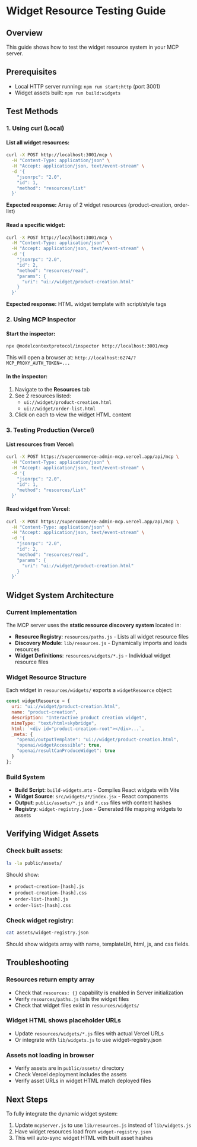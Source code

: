 # Widget Resource Testing Guide

## Overview
This guide shows how to test the widget resource system in your MCP server.

## Prerequisites
- Local HTTP server running: `npm run start:http` (port 3001)
- Widget assets built: `npm run build:widgets`

## Test Methods

### 1. Using curl (Local)

#### List all widget resources:
```bash
curl -X POST http://localhost:3001/mcp \
  -H "Content-Type: application/json" \
  -H "Accept: application/json, text/event-stream" \
  -d '{
    "jsonrpc": "2.0",
    "id": 1,
    "method": "resources/list"
  }'
```

**Expected response:** Array of 2 widget resources (product-creation, order-list)

#### Read a specific widget:
```bash
curl -X POST http://localhost:3001/mcp \
  -H "Content-Type: application/json" \
  -H "Accept: application/json, text/event-stream" \
  -d '{
    "jsonrpc": "2.0",
    "id": 2,
    "method": "resources/read",
    "params": {
      "uri": "ui://widget/product-creation.html"
    }
  }'
```

**Expected response:** HTML widget template with script/style tags

### 2. Using MCP Inspector

#### Start the inspector:
```bash
npx @modelcontextprotocol/inspector http://localhost:3001/mcp
```

This will open a browser at: `http://localhost:6274/?MCP_PROXY_AUTH_TOKEN=...`

#### In the inspector:
1. Navigate to the **Resources** tab
2. See 2 resources listed:
   - `ui://widget/product-creation.html`
   - `ui://widget/order-list.html`
3. Click on each to view the widget HTML content

### 3. Testing Production (Vercel)

#### List resources from Vercel:
```bash
curl -X POST https://supercommerce-admin-mcp.vercel.app/api/mcp \
  -H "Content-Type: application/json" \
  -H "Accept: application/json, text/event-stream" \
  -d '{
    "jsonrpc": "2.0",
    "id": 1,
    "method": "resources/list"
  }'
```

#### Read widget from Vercel:
```bash
curl -X POST https://supercommerce-admin-mcp.vercel.app/api/mcp \
  -H "Content-Type: application/json" \
  -H "Accept: application/json, text/event-stream" \
  -d '{
    "jsonrpc": "2.0",
    "id": 2,
    "method": "resources/read",
    "params": {
      "uri": "ui://widget/product-creation.html"
    }
  }'
```

## Widget System Architecture

### Current Implementation
The MCP server uses the **static resource discovery system** located in:

- **Resource Registry**: `resources/paths.js` - Lists all widget resource files
- **Discovery Module**: `lib/resources.js` - Dynamically imports and loads resources
- **Widget Definitions**: `resources/widgets/*.js` - Individual widget resource files

### Widget Resource Structure
Each widget in `resources/widgets/` exports a `widgetResource` object:

```javascript
const widgetResource = {
  uri: "ui://widget/product-creation.html",
  name: "product-creation",
  description: "Interactive product creation widget",
  mimeType: "text/html+skybridge",
  html: `<div id="product-creation-root"></div>...`,
  _meta: {
    "openai/outputTemplate": "ui://widget/product-creation.html",
    "openai/widgetAccessible": true,
    "openai/resultCanProduceWidget": true
  }
};
```

### Build System
- **Build Script**: `build-widgets.mts` - Compiles React widgets with Vite
- **Widget Source**: `src/widgets/*/index.jsx` - React components
- **Output**: `public/assets/*.js` and `*.css` files with content hashes
- **Registry**: `widget-registry.json` - Generated file mapping widgets to assets

## Verifying Widget Assets

### Check built assets:
```bash
ls -la public/assets/
```

Should show:
- `product-creation-[hash].js`
- `product-creation-[hash].css`
- `order-list-[hash].js`
- `order-list-[hash].css`

### Check widget registry:
```bash
cat assets/widget-registry.json
```

Should show widgets array with name, templateUri, html, js, and css fields.

## Troubleshooting

### Resources return empty array
- Check that `resources: {}` capability is enabled in Server initialization
- Verify `resources/paths.js` lists the widget files
- Check that widget files exist in `resources/widgets/`

### Widget HTML shows placeholder URLs
- Update `resources/widgets/*.js` files with actual Vercel URLs
- Or integrate with `lib/widgets.js` to use widget-registry.json

### Assets not loading in browser
- Verify assets are in `public/assets/` directory
- Check Vercel deployment includes the assets
- Verify asset URLs in widget HTML match deployed files

## Next Steps

To fully integrate the dynamic widget system:
1. Update `mcpServer.js` to use `lib/resources.js` instead of `lib/widgets.js`
2. Have widget resources load from `widget-registry.json`
3. This will auto-sync widget HTML with built asset hashes
